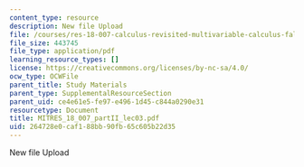 ```yaml
---
content_type: resource
description: New file Upload
file: /courses/res-18-007-calculus-revisited-multivariable-calculus-fall-2011/264728e0caf188bb90fb65c605b22d35_MITRES_18_007_partII_lec03.pdf
file_size: 443745
file_type: application/pdf
learning_resource_types: []
license: https://creativecommons.org/licenses/by-nc-sa/4.0/
ocw_type: OCWFile
parent_title: Study Materials
parent_type: SupplementalResourceSection
parent_uid: ce4e61e5-fe97-e496-1d45-c844a0290e31
resourcetype: Document
title: MITRES_18_007_partII_lec03.pdf
uid: 264728e0-caf1-88bb-90fb-65c605b22d35
---
```

New file Upload